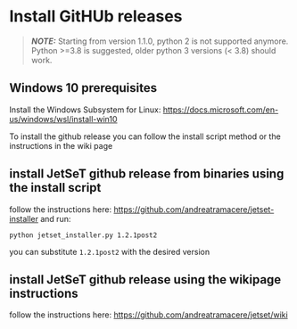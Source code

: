# Install GitHUb releases


> **_NOTE:_** Starting from version 1.1.0, python 2 is not supported anymore. Python >=3.8 is suggested, older python 3 versions (< 3.8) should work.

## Windows 10 prerequisites
Install the Windows Subsystem for Linux: https://docs.microsoft.com/en-us/windows/wsl/install-win10

To install the github release you can follow the install script method or the instructions in the wiki page


## install  JetSeT github release from binaries using the install script
follow the instructions here: https://github.com/andreatramacere/jetset-installer
and run:
    
    python jetset_installer.py 1.2.1post2

you can substitute `1.2.1post2` with the desired version 

## install  JetSeT github release using the wikipage instructions
follow the instructions here: https://github.com/andreatramacere/jetset/wiki